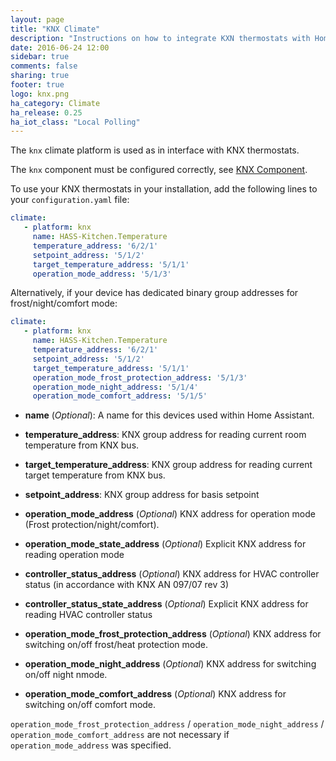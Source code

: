```yaml
---
layout: page
title: "KNX Climate"
description: "Instructions on how to integrate KXN thermostats with Home Assistant."
date: 2016-06-24 12:00
sidebar: true
comments: false
sharing: true
footer: true
logo: knx.png
ha_category: Climate
ha_release: 0.25
ha_iot_class: "Local Polling"
---
```



The `knx` climate platform is used as in interface with KNX thermostats.

The `knx` component must be configured correctly, see [KNX Component](/components/knx).

To use your KNX thermostats in your installation, add the following lines to your `configuration.yaml` file:

```yaml
climate:
   - platform: knx
     name: HASS-Kitchen.Temperature
     temperature_address: '6/2/1'
     setpoint_address: '5/1/2'
     target_temperature_address: '5/1/1'
     operation_mode_address: '5/1/3'
```

Alternatively, if your device has dedicated binary group addresses for frost/night/comfort mode:

```yaml
climate:
   - platform: knx
     name: HASS-Kitchen.Temperature
     temperature_address: '6/2/1'
     setpoint_address: '5/1/2'
     target_temperature_address: '5/1/1'
     operation_mode_frost_protection_address: '5/1/3'
     operation_mode_night_address: '5/1/4'
     operation_mode_comfort_address: '5/1/5'
```


* **name** (*Optional*): A name for this devices used within Home Assistant.
* **temperature_address**: KNX group address for reading current room temperature from KNX bus.
* **target_temperature_address**: KNX group address for reading current target temperature from KNX bus.
* **setpoint_address**: KNX group address for basis setpoint

* **operation_mode_address** (*Optional*) KNX address for operation mode (Frost protection/night/comfort).
* **operation_mode_state_address** (*Optional*) Explicit KNX address for reading operation mode
* **controller_status_address** (*Optional*) KNX address for HVAC controller status (in accordance with KNX AN 097/07 rev 3)
* **controller_status_state_address** (*Optional*) Explicit KNX address for reading HVAC controller status

* **operation_mode_frost_protection_address** (*Optional*) KNX address for switching on/off frost/heat protection mode.
* **operation_mode_night_address** (*Optional*) KNX address for switching on/off night nmode.
* **operation_mode_comfort_address** (*Optional*) KNX address for switching on/off comfort mode.

`operation_mode_frost_protection_address` / `operation_mode_night_address` / `operation_mode_comfort_address` are not necessary if `operation_mode_address` was specified.


